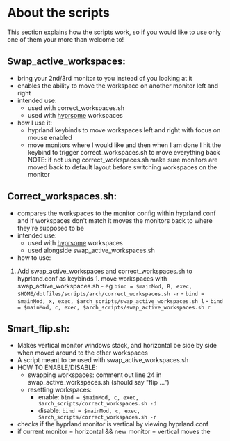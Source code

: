 # About the scripts
This section explains how the scripts work, so if you would like to use only one of them your more than welcome to!
## Swap_active_workspaces:
  - bring your 2nd/3rd monitor to you instead of you looking at it
  - enables the ability to move the workspace on another monitor left and right
  - intended use:
    - used with correct_workspaces.sh 
    - used with [hyprsome](https://github.com/sopa0/hyprsome) workspaces
  - how I use it:
    - hyprland keybinds to move workspaces left and right with focus on mouse enabled
    - move monitors where I would like and then when I am done I hit the keybind to trigger correct_workspaces.sh to move everything back
NOTE: if not using correct_workspaces.sh make sure monitors are moved back to default layout before switching workspaces on the monitor 

## Correct_workspaces.sh:
  - compares the workspaces to the monitor config within hyprland.conf and if workspaces don't match it moves the monitors back to where they're supposed to be
  - intended use:
    - used with [hyprsome](https://github.com/sopa0/hyprsome) workspaces 
    - used alongside swap_active_workspaces.sh
  - how to use:
  1. Add swap_active_workspaces and correct_workspaces.sh to hyprland.conf as keybinds
    1. move workspaces with swap_active_workspaces.sh 
    - eg `bind = $mainMod, R, exec, $HOME/dotfiles/scripts/arch/correct_workspaces.sh -r`
    - `bind = $mainMod, x, exec, $arch_scripts/swap_active_workspaces.sh l`
    - `bind = $mainMod, c, exec, $arch_scripts/swap_active_workspaces.sh r`
<!-- eventually add the url from ryushe.sh of the uploaded video example -->

## Smart_flip.sh:  
  - Makes vertical monitor windows stack, and horizontal be side by side when moved around to the other workspaces
  - A script meant to be used with swap_active_workspaces.sh
  - HOW TO ENABLE/DISABLE:
    - swapping workspaces: comment out line 24 in swap_active_workspaces.sh (should say "flip ...")
    - resetting workspaces: 
      - enable: `bind = $mainMod, c, exec, $arch_scripts/correct_workspaces.sh -d` 
      - disable: `bind = $mainMod, c, exec, $arch_scripts/correct_workspaces.sh -r` 
  - checks if the hyprland monitor is vertical by viewing hyprland.conf
  - if current monitor = horizontal && new monitor = vertical moves the 
